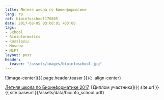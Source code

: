 ```yaml
---
title: Летняя школа по Биоинформатике
lang: ru
ref: bioinfoschool170805
date: 2017-08-05 03:00:01 +03:00
tags:
- School
- Bioinformatics
- Russia🇷🇺
- Moscow
- MIPT
layout: post
header:
  teaser: "/assets/images/bioinfoschool.jpg"
---
```


![image-center]({{ page.header.teaser }}){: .align-center}

[Летняя школа по Биоинформатике 2017](http://bioinformaticsinstitute.ru/summer2017), [Диплом участника]({{ site.url }}{{ site.baseurl }}/assets/data/bioinfo_school.pdf)
